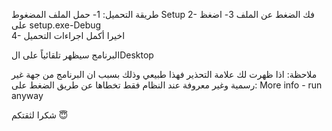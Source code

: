 
طريقة التحميل:
1- حمل الملف المضغوط Setup 
2- فك الضغط عن الملف 
3- اضغظ على setup.exe-Debug   
4- اخيرا أكمل اجراءات التحميل 

البرنامج سيظهر تلقائياً على الDesktop 

ملاحظة: اذا ظهرت لك علامة التحذير فهذا طبيعي وذلك بسبب ان البرنامج من جهة غير رسمية وغير معروفة عند النظام فقط تخطاها عن طريق الضغط على: More info - run anyway


 شكرا لثقتكم 😇
